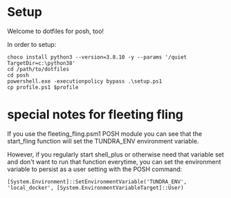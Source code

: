Setup
=====

Welcome to dotfiles for posh, too!

In order to setup:

```posh
choco install python3 --version=3.8.10 -y --params '/quiet TargetDir=c:\python38'
cd /path/to/dotfiles
cd posh
powershell.exe -executionpolicy bypass .\setup.ps1
cp profile.ps1 $profile
```

special notes for fleeting fling
================================

If you use the fleeting_fling.psm1 POSH module you can see that the start_fling function will set the TUNDRA_ENV environment variable.

However, if you regularly start shell_plus or otherwise need that variable set and don't want to run that function everytime, you can set the environment variable to persist as a user setting with the POSH command:

`[System.Environment]::SetEnvironmentVariable('TUNDRA_ENV', 'local_docker', [System.EnvironmentVariableTarget]::User)`
